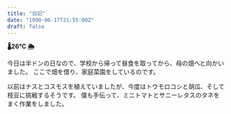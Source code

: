 ```yaml
---
title: "日記"
date: "1990-06-17T21:55:00Z"
draft: false
---
```


__🌡26℃ 🌦__

今日は半ドンの日なので、学校から帰って昼食を取ってから、母の畑へと向かいました。
ここで畑を借り、家庭菜園をしているのです。

以前はナスとコスモスを植えていましたが、今度はトウモロコシと胡瓜、そして枝豆に挑戦するそうです。
僕も手伝って、ミニトマトとサニーレタスのタネをまく作業をしました。